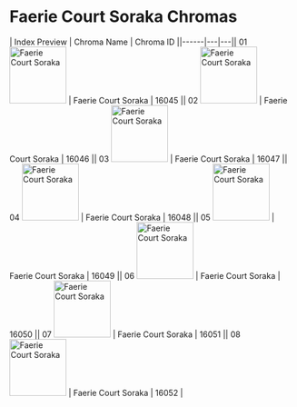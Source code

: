 # Faerie Court Soraka Chromas

| Index  Preview | Chroma Name | Chroma ID ||------|---|---|| 01  <img src='https://raw.communitydragon.org/latest/plugins/rcp-be-lol-game-data/global/default/v1/champion-chroma-images/16/16045.png' alt='Faerie Court Soraka' width='100'> | Faerie Court Soraka | 16045 || 02  <img src='https://raw.communitydragon.org/latest/plugins/rcp-be-lol-game-data/global/default/v1/champion-chroma-images/16/16046.png' alt='Faerie Court Soraka' width='100'> | Faerie Court Soraka | 16046 || 03  <img src='https://raw.communitydragon.org/latest/plugins/rcp-be-lol-game-data/global/default/v1/champion-chroma-images/16/16047.png' alt='Faerie Court Soraka' width='100'> | Faerie Court Soraka | 16047 || 04  <img src='https://raw.communitydragon.org/latest/plugins/rcp-be-lol-game-data/global/default/v1/champion-chroma-images/16/16048.png' alt='Faerie Court Soraka' width='100'> | Faerie Court Soraka | 16048 || 05  <img src='https://raw.communitydragon.org/latest/plugins/rcp-be-lol-game-data/global/default/v1/champion-chroma-images/16/16049.png' alt='Faerie Court Soraka' width='100'> | Faerie Court Soraka | 16049 || 06  <img src='https://raw.communitydragon.org/latest/plugins/rcp-be-lol-game-data/global/default/v1/champion-chroma-images/16/16050.png' alt='Faerie Court Soraka' width='100'> | Faerie Court Soraka | 16050 || 07  <img src='https://raw.communitydragon.org/latest/plugins/rcp-be-lol-game-data/global/default/v1/champion-chroma-images/16/16051.png' alt='Faerie Court Soraka' width='100'> | Faerie Court Soraka | 16051 || 08  <img src='https://raw.communitydragon.org/latest/plugins/rcp-be-lol-game-data/global/default/v1/champion-chroma-images/16/16052.png' alt='Faerie Court Soraka' width='100'> | Faerie Court Soraka | 16052 |